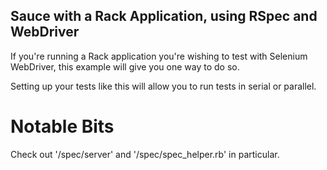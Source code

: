Sauce with a Rack Application, using RSpec and WebDriver
--------------------------------------------------------

If you're running a Rack application you're wishing to test with Selenium WebDriver, this example will give you one way to do so.

Setting up your tests like this will allow you to run tests in serial or parallel.

Notable Bits
============

Check out '/spec/server' and '/spec/spec_helper.rb' in particular.